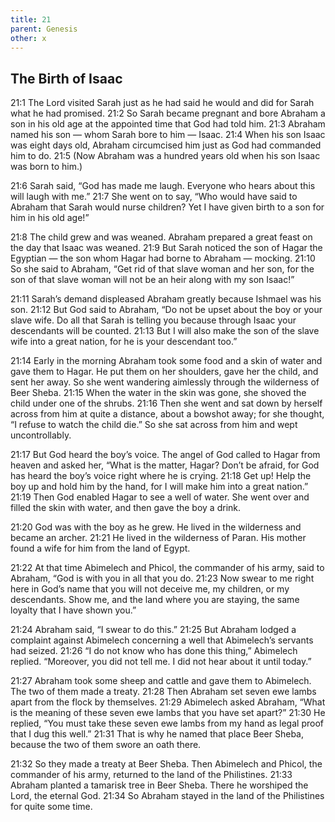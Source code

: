 ```yaml
---
title: 21
parent: Genesis
other: x
---
```


## The Birth of Isaac

<a name="21:1">21:1</a> The Lord visited Sarah just as he had said he would and did for Sarah what he had promised. <a name="21:2">21:2</a> So Sarah became pregnant and bore Abraham a son in his old age at the appointed time that God had told him. <a name="21:3">21:3</a> Abraham named his son — whom Sarah bore to him — Isaac. <a name="21:4">21:4</a> When his son Isaac was eight days old, Abraham circumcised him just as God had commanded him to do. <a name="21:5">21:5</a> (Now Abraham was a hundred years old when his son Isaac was born to him.)

<a name="21:6">21:6</a> Sarah said, “God has made me laugh. Everyone who hears about this will laugh with me.” <a name="21:7">21:7</a> She went on to say, “Who would have said to Abraham that Sarah would nurse children? Yet I have given birth to a son for him in his old age!”

<a name="21:8">21:8</a> The child grew and was weaned. Abraham prepared a great feast on the day that Isaac was weaned. <a name="21:9">21:9</a> But Sarah noticed the son of Hagar the Egyptian — the son whom Hagar had borne to Abraham — mocking. <a name="21:10">21:10</a> So she said to Abraham, “Get rid of that slave woman and her son, for the son of that slave woman will not be an heir along with my son Isaac!”

<a name="21:11">21:11</a> Sarah’s demand displeased Abraham greatly because Ishmael was his son. <a name="21:12">21:12</a> But God said to Abraham, “Do not be upset about the boy or your slave wife. Do all that Sarah is telling you because through Isaac your descendants will be counted. <a name="21:13">21:13</a> But I will also make the son of the slave wife into a great nation, for he is your descendant too.”

<a name="21:14">21:14</a> Early in the morning Abraham took some food and a skin of water and gave them to Hagar. He put them on her shoulders, gave her the child, and sent her away. So she went wandering aimlessly through the wilderness of Beer Sheba. <a name="21:15">21:15</a> When the water in the skin was gone, she shoved the child under one of the shrubs. <a name="21:16">21:16</a> Then she went and sat down by herself across from him at quite a distance, about a bowshot away; for she thought, “I refuse to watch the child die.” So she sat across from him and wept uncontrollably.

<a name="21:17">21:17</a> But God heard the boy’s voice. The angel of God called to Hagar from heaven and asked her, “What is the matter, Hagar? Don’t be afraid, for God has heard the boy’s voice right where he is crying. <a name="21:18">21:18</a> Get up! Help the boy up and hold him by the hand, for I will make him into a great nation.” <a name="21:19">21:19</a> Then God enabled Hagar to see a well of water. She went over and filled the skin with water, and then gave the boy a drink.

<a name="21:20">21:20</a> God was with the boy as he grew. He lived in the wilderness and became an archer. <a name="21:21">21:21</a> He lived in the wilderness of Paran. His mother found a wife for him from the land of Egypt.

<a name="21:22">21:22</a> At that time Abimelech and Phicol, the commander of his army, said to Abraham, “God is with you in all that you do. <a name="21:23">21:23</a> Now swear to me right here in God’s name that you will not deceive me, my children, or my descendants. Show me, and the land where you are staying, the same loyalty that I have shown you.”

<a name="21:24">21:24</a> Abraham said, “I swear to do this.” <a name="21:25">21:25</a> But Abraham lodged a complaint against Abimelech concerning a well that Abimelech’s servants had seized. <a name="21:26">21:26</a> “I do not know who has done this thing,” Abimelech replied. “Moreover, you did not tell me. I did not hear about it until today.”

<a name="21:27">21:27</a> Abraham took some sheep and cattle and gave them to Abimelech. The two of them made a treaty. <a name="21:28">21:28</a> Then Abraham set seven ewe lambs apart from the flock by themselves. <a name="21:29">21:29</a> Abimelech asked Abraham, “What is the meaning of these seven ewe lambs that you have set apart?” <a name="21:30">21:30</a> He replied, “You must take these seven ewe lambs from my hand as legal proof that I dug this well.” <a name="21:31">21:31</a> That is why he named that place Beer Sheba, because the two of them swore an oath there.

<a name="21:32">21:32</a> So they made a treaty at Beer Sheba. Then Abimelech and Phicol, the commander of his army, returned to the land of the Philistines. <a name="21:33">21:33</a> Abraham planted a tamarisk tree in Beer Sheba. There he worshiped the Lord, the eternal God. <a name="21:34">21:34</a> So Abraham stayed in the land of the Philistines for quite some time.

